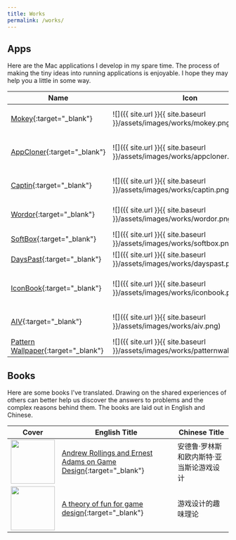```yaml
---
title: Works
permalink: /works/
---
```


## Apps

Here are the Mac applications I develop in my spare time. The process of making the tiny ideas into running applications is enjoyable. I hope they may help you a little in some way.

Name | Icon | Description | Platform
--- | --- | --- | ---
[Mokey](http://mokey.mystrikingly.com/){:target="_blank"} | ![]({{ site.url }}{{ site.baseurl }}/assets/images/works/mokey.png) | Visualize Mac shortcuts. | Mac
[AppCloner](https://github.com/cool8jay/public/blob/master/appcloner/AppCloner.zip){:target="_blank"} | ![]({{ site.url }}{{ site.baseurl }}/assets/images/works/appcloner.png) | Run multiple instances of Mac app. | Mac
[Captin](https://github.com/cool8jay/public/blob/master/captin/Captin.zip){:target="_blank"} | ![]({{ site.url }}{{ site.baseurl }}/assets/images/works/captin.png) | Show Mac caps lock status. | Mac
[Wordor](https://apps.apple.com/cn/app/wordor/id1192997654?l=en-GB&mt=12){:target="_blank"} | ![]({{ site.url }}{{ site.baseurl }}/assets/images/works/wordor.png) | English word speller. | Mac
[SoftBox](https://apps.apple.com/cn/app/softbox/id1224960646?l=en-GB&mt=12){:target="_blank"} | ![]({{ site.url }}{{ site.baseurl }}/assets/images/works/softbox.png) | Use Mac as a soft box. | Mac
[DaysPast](https://apps.apple.com/cn/app/dayspast/id1230762386?l=en-GB&mt=12){:target="_blank"} | ![]({{ site.url }}{{ site.baseurl }}/assets/images/works/dayspast.png) | Days past notifier. | Mac
[IconBook](https://apps.apple.com/cn/app/iconbook-lite/id1624253520?l=en-GB&mt=12){:target="_blank"} | ![]({{ site.url }}{{ site.baseurl }}/assets/images/works/iconbook.png) | A stockbook for your Mac icons. | Mac
[AIV](https://apps.apple.com/cn/app/aiv/id1551340425?l=en-GB&mt=12){:target="_blank"} | ![]({{ site.url }}{{ site.baseurl }}/assets/images/works/aiv.png) | Animated Image Viewer. | Mac
[Pattern Wallpaper](https://apps.apple.com/cn/app/pattern-wallpaper-pro/id1618232946?l=en-GB&mt=12){:target="_blank"} | ![]({{ site.url }}{{ site.baseurl }}/assets/images/works/patternwallpaper.png) | Generate wallpaper. | iOS/Mac

## Books

Here are some books I've translated. Drawing on the shared experiences of others can better help us discover the answers to problems and the complex reasons behind them. The books are laid out in English and Chinese.

Cover  | English Title | Chinese Title
--- | --- | ---
<img src="{{ site.url }}{{ site.baseurl }}/assets/images/works/andrew_rollings_and_ernest_adams_on_game_design.jpg" width="100" alt=""> |[Andrew Rollings and Ernest Adams on Game Design](https://cool8jay.gitbook.io/andrew-rollings-and-ernest-adams-on-game-design){:target="_blank"} | 安德鲁·罗林斯和欧内斯特·亚当斯论游戏设计
<img src="{{ site.url }}{{ site.baseurl }}/assets/images/works/a_theory_of_fun_for_game_design.png" width="100" alt=""> | [A theory of fun for game design](https://cool8jay.gitbook.io/theory-of-fun-for-game-design){:target="_blank"} | 游戏设计的趣味理论